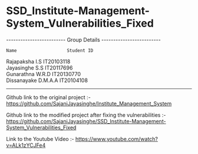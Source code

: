 # SSD_Institute-Management-System_Vulnerabilities_Fixed

------------------------- Group Details -------------------------

    Name	               Student ID              
Rajapaksha I.S 	               IT20103118	       
Jayasinghe S.S	               IT20117696	      
Gunarathna W.R.D	       IT20130770	      
Dissanayake D.M.A.A            IT20104108

-----------------------------------------------------------------

Github link to the original project :- https://github.com/SajaniJayasinghe/Institute_Management_System

Github link to the modified project after fixing the vulnerabilities  :- https://github.com/SajaniJayasinghe/SSD_Institute-Management-System_Vulnerabilities_Fixed

Link to the Youtube Video :- https://www.youtube.com/watch?v=ALk1zYCJFe4
